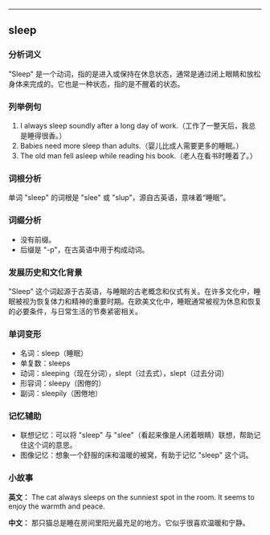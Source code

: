 
---------------
## sleep
### 分析词义
"Sleep" 是一个动词，指的是进入或保持在休息状态，通常是通过闭上眼睛和放松身体来完成的。它也是一种状态，指的是不醒着的状态。

### 列举例句
1. I always sleep soundly after a long day of work.（工作了一整天后，我总是睡得很香。）
2. Babies need more sleep than adults.（婴儿比成人需要更多的睡眠。）
3. The old man fell asleep while reading his book.（老人在看书时睡着了。）

### 词根分析
单词 "sleep" 的词根是 "slee" 或 "slup"，源自古英语，意味着“睡眠”。

### 词缀分析
- 没有前缀。
- 后缀是 "-p"，在古英语中用于构成动词。

### 发展历史和文化背景
"Sleep" 这个词起源于古英语，与睡眠的古老概念和仪式有关。在许多文化中，睡眠被视为恢复体力和精神的重要时期。在欧美文化中，睡眠通常被视为休息和恢复的必要条件，与日常生活的节奏紧密相关。

### 单词变形
- 名词：sleep（睡眠）
- 单复数：sleeps
- 动词：sleeping（现在分词），slept（过去式），slept（过去分词）
- 形容词：sleepy（困倦的）
- 副词：sleepily（困倦地）

### 记忆辅助
- 联想记忆：可以将 "sleep" 与 "slee"（看起来像是人闭着眼睛）联想，帮助记住这个词的意思。
- 图像记忆：想象一个舒服的床和温暖的被窝，有助于记忆 "sleep" 这个词。

### 小故事
**英文：**
The cat always sleeps on the sunniest spot in the room. It seems to enjoy the warmth and peace.

**中文：**
那只猫总是睡在房间里阳光最充足的地方。它似乎很喜欢温暖和宁静。

